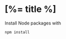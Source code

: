 [%= title %]
==============================================================================

Install Node packages with

    npm install